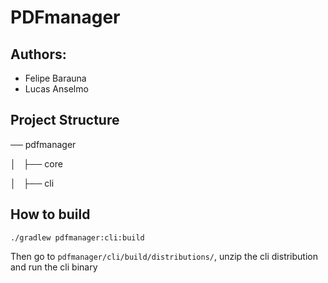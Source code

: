 # PDFmanager
## Authors:
  - Felipe Barauna
  - Lucas Anselmo

## Project Structure
── pdfmanager

│   ├── core

│   ├── cli

## How to build
```
./gradlew pdfmanager:cli:build
```

Then go to `pdfmanager/cli/build/distributions/`, unzip the cli distribution
and run the cli binary